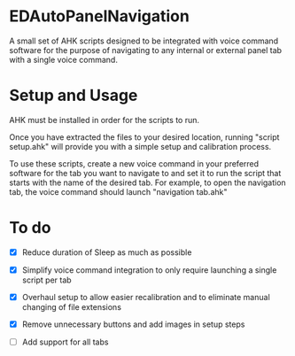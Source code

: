 # EDAutoPanelNavigation
A small set of AHK scripts designed to be integrated with voice command software for the purpose of navigating to any internal or external panel tab with a single voice command.
# Setup and Usage
AHK must be installed in order for the scripts to run.

Once you have extracted the files to your desired location, running "script setup.ahk" will provide you with a simple setup and calibration process.

To use these scripts, create a new voice command in your preferred software for the tab you want to navigate to and set it to run the script that starts with the name of the desired tab. For example, to open the navigation tab, the voice command should launch "navigation tab.ahk"
# To do

- [x] Reduce duration of Sleep as much as possible

- [x] Simplify voice command integration to only require launching a single script per tab

- [x] Overhaul setup to allow easier recalibration and to eliminate manual changing of file extensions

- [x] Remove unnecessary buttons and add images in setup steps

- [ ] Add support for all tabs
